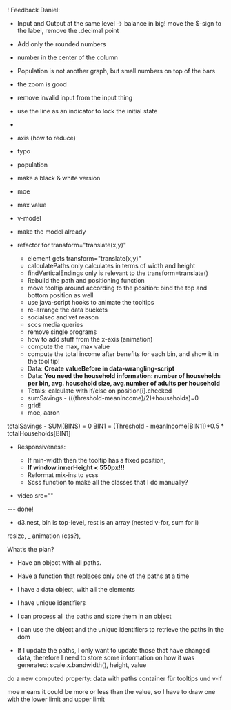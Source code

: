 ! Feedback Daniel:
  - Input and Output at the same level -> balance in big! move the $-sign to the label, remove the .decimal point
  - Add only the rounded numbers
  - number in the center of the column 
  - Population is not another graph, but small numbers on top of the bars
  - the zoom is good
  - remove invalid input from the input thing
  - use the line as an indicator to lock the initial state
  - 

- axis (how to reduce)
- typo
- population
- make a black & white version
- moe
- max value
- v-model
- make the model already
- refactor for transform="translate(x,y)"
  - element gets transform="translate(x,y)"
  - calculatePaths only calculates in terms of width and height
  - findVerticalEndings only is relevant to the transform=translate()
  - Rebuild the path and positioning function
  - move tooltip around according to the position: bind the top and bottom position as well
  - use java-script hooks to animate the tooltips
  - re-arrange the data buckets
  - socialsec and vet reason
  - sccs media queries
  - remove single programs
  - how to add stuff from the x-axis (animation)
  - compute the max, max value
  - compute the total income after benefits for each bin, and show it in the tool tip!
  - Data: **Create valueBefore in data-wrangling-script**
  - Data: **You need the household information: number of households per bin, avg. household size, avg.number of adults per household**
  - Totals: calculate with if/else on position[i].checked
  - sumSavings - (((threshold-meanIncome)/2)*households)=0
  - grid!
  - moe, aaron

totalSavings - SUM(BINS) = 0 
BIN1 = (Threshold - meanIncome[BIN1])*0.5 * totalHouseholds[BIN1]

- Responsiveness:
  - If min-width then the tooltip has a fixed position,
  - **If window.innerHeight < 550px!!!**
  - Reformat mix-ins to scss
  - Scss function to make all the classes that I do manually?


- video src=""






--- done!

- d3.nest, bin is top-level, rest is an array (nested v-for, sum for i)

resize, _ animation (css?),

What’s the plan?
 - Have an object with all paths.
 - Have a function that replaces only one of the paths at a time

- I have a data object, with all the elements
- I have unique identifiers
- I can process all the paths and store them in an object
- I can use the object and the unique identifiers to retrieve the paths in the dom
- If I update the paths, I only want to update those that have changed data, therefore I need to store some information on how it was generated: scale.x.bandwidth(), height, value

do a new computed property: data with paths
container für tooltips und v-if

moe means it could be more or less than the value, so I have to draw one with the lower limit and upper limit